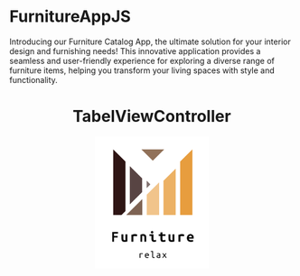# FurnitureAppJS
Introducing our Furniture Catalog App, the ultimate solution for your interior design and furnishing needs! This innovative application provides a seamless and user-friendly experience for exploring a diverse range of furniture items, helping you transform your living spaces with style and functionality.
<br />
<div align="center">
  <h1 align="center">TabelViewController</h1>
</div>
<div align="center">
<img src="https://github.com/Ardacanuysal/FurnitureAppJS/blob/main/Logo.png" width="40%" 
     /> 
</div>
